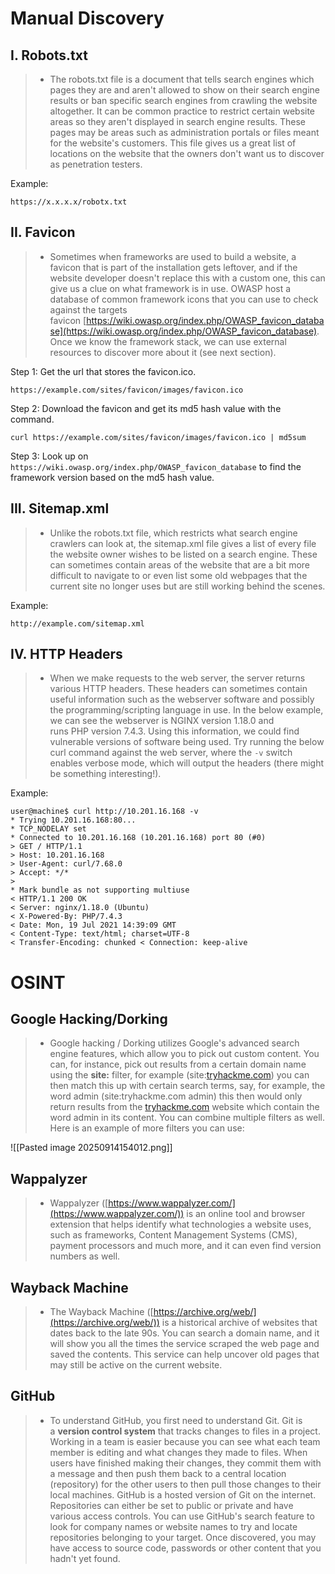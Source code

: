 # Manual Discovery

## **I. Robots.txt**
> - The robots.txt file is a document that tells search engines which pages they are and aren't allowed to show on their search engine results or ban specific search engines from crawling the website altogether. It can be common practice to restrict certain website areas so they aren't displayed in search engine results. These pages may be areas such as administration portals or files meant for the website's customers. This file gives us a great list of locations on the website that the owners don't want us to discover as penetration testers.

Example: 
```
https://x.x.x.x/robotx.txt
```

## **II. Favicon**
> - Sometimes when frameworks are used to build a website, a favicon that is part of the installation gets leftover, and if the website developer doesn't replace this with a custom one, this can give us a clue on what framework is in use. OWASP host a database of common framework icons that you can use to check against the targets favicon [https://wiki.owasp.org/index.php/OWASP_favicon_database](https://wiki.owasp.org/index.php/OWASP_favicon_database). Once we know the framework stack, we can use external resources to discover more about it (see next section).

Step 1:
Get the url that stores the favicon.ico.
```
https://example.com/sites/favicon/images/favicon.ico
```

Step 2:
Download the favicon and get its md5 hash value with the command.
```
curl https://example.com/sites/favicon/images/favicon.ico | md5sum
```

Step 3:
Look up on `https://wiki.owasp.org/index.php/OWASP_favicon_database` to find the framework version based on the md5 hash value.

## **III. Sitemap.xml**
> - Unlike the robots.txt file, which restricts what search engine crawlers can look at, the sitemap.xml file gives a list of every file the website owner wishes to be listed on a search engine. These can sometimes contain areas of the website that are a bit more difficult to navigate to or even list some old webpages that the current site no longer uses but are still working behind the scenes.

Example:
```
http://example.com/sitemap.xml
```


## **IV. HTTP Headers**
> - When we make requests to the web server, the server returns various HTTP headers. These headers can sometimes contain useful information such as the webserver software and possibly the programming/scripting language in use. In the below example, we can see the webserver is NGINX version 1.18.0 and runs PHP version 7.4.3. Using this information, we could find vulnerable versions of software being used. Try running the below curl command against the web server, where the `-v` switch enables verbose mode, which will output the headers (there might be something interesting!).

Example:
```
user@machine$ curl http://10.201.16.168 -v 
* Trying 10.201.16.168:80... 
* TCP_NODELAY set 
* Connected to 10.201.16.168 (10.201.16.168) port 80 (#0) 
> GET / HTTP/1.1
> Host: 10.201.16.168
> User-Agent: curl/7.68.0
> Accept: */* 
> 
* Mark bundle as not supporting multiuse 
< HTTP/1.1 200 OK 
< Server: nginx/1.18.0 (Ubuntu) 
< X-Powered-By: PHP/7.4.3 
< Date: Mon, 19 Jul 2021 14:39:09 GMT 
< Content-Type: text/html; charset=UTF-8 
< Transfer-Encoding: chunked < Connection: keep-alive
```


# OSINT

## **Google Hacking/Dorking**
> - Google hacking / Dorking utilizes Google's advanced search engine features, which allow you to pick out custom content. You can, for instance, pick out results from a certain domain name using the **site:** filter, for example (site:[tryhackme.com](http://tryhackme.com/)) you can then match this up with certain search terms, say, for example, the word admin (site:tryhackme.com admin) this then would only return results from the [tryhackme.com](http://tryhackme.com/) website which contain the word admin in its content. You can combine multiple filters as well. Here is an example of more filters you can use:

![[Pasted image 20250914154012.png]]

## **Wappalyzer**
> - Wappalyzer ([https://www.wappalyzer.com/](https://www.wappalyzer.com/)) is an online tool and browser extension that helps identify what technologies a website uses, such as frameworks, Content Management Systems (CMS), payment processors and much more, and it can even find version numbers as well.

## **Wayback Machine**
> - The Wayback Machine ([https://archive.org/web/](https://archive.org/web/)) is a historical archive of websites that dates back to the late 90s. You can search a domain name, and it will show you all the times the service scraped the web page and saved the contents. This service can help uncover old pages that may still be active on the current website.


## **GitHub**
> - To understand GitHub, you first need to understand Git. Git is a **version control system** that tracks changes to files in a project. Working in a team is easier because you can see what each team member is editing and what changes they made to files. When users have finished making their changes, they commit them with a message and then push them back to a central location (repository) for the other users to then pull those changes to their local machines. GitHub is a hosted version of Git on the internet. Repositories can either be set to public or private and have various access controls. You can use GitHub's search feature to look for company names or website names to try and locate repositories belonging to your target. Once discovered, you may have access to source code, passwords or other content that you hadn't yet found.

